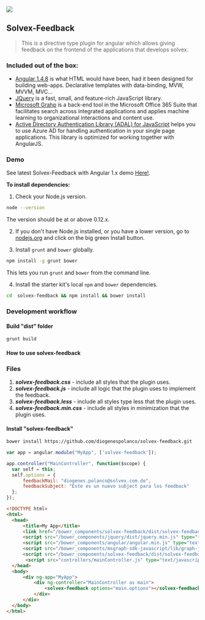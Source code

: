 ![](http://solvex.com.do/signature/SignatureDominicana.png)

## Solvex-Feedback

> This is a directive type plugin for angular which allows giving feedback on the frontend of the applications that develops solvex.

### Included out of the box:

* [Angular 1.4.8](https://github.com/angular/code.angularjs.org/tree/master/1.4.8) is what HTML would have been, had it been designed for building web-apps. Declarative templates with data-binding, MVW, MVVM, MVC...
* [JQuery](https://github.com/nippur72/PolymerTS) is a fast, small, and feature-rich JavaScript library.
* [Microsoft Grahp](https://www.polymer-project.org/) is a back-end tool in the Microsoft Office 365 Suite that facilitates search across integrated applications and applies machine learning to organizational interactions and content use.
* [Active Directory Authentication Library (ADAL) for JavaScript](https://github.com/AzureAD/azure-activedirectory-library-for-js) helps you to use Azure AD for handling authentication in your single page applications. This library is optimized for working together with AngularJS.
 
### Demo
See latest Solvex-Feedback with Angular 1.x demo [Here!](http://solvex-feedback.azurewebsites.net/).
 
**To install dependencies:**

1)  Check your Node.js version.

```sh
node --version
```

The version should be at or above 0.12.x.

2)  If you don't have Node.js installed, or you have a lower version, go to [nodejs.org](https://nodejs.org) and click on the big green Install button.

3)  Install `grunt` and `bower` globally.

```sh
npm install -g grunt bower
```

This lets you run `grunt` and `bower` from the command line.

4)  Install the starter kit's local `npm` and `bower` dependencies.

```sh
cd  solvex-feedback && npm install && bower install
```
 
### Development workflow

#### Build "dist" folder

```sh
grunt build
```
#### How to use solvex-feedback
 
### Files

1. ***solvex-feedback.css*** - include all styles that the plugin uses.
2. ***solvex-feedback.js*** - include all logic that the plugin uses to implement the feedback.
3. ***solvex-feedback.less*** - include all styles type less that the plugin uses.
4. ***solvex-feedback.min.css*** - include all styles in minimization that the plugin uses.


#### Install "solvex-feedback"

```sh
bower install https://github.com/diogenespolanco/solvex-feedback.git
```

  ```JavaScript
var app = angular.module("MyApp", ['solvex-feedback']);

app.controller("MainController", function($scope) {
    var self = this;
    self.options = {
        feedbackMail: "diogenes.polanco@solvex.com.do",
        feedbackSubject: "Este es un nuevo subject para los feedback"
    };
});
  ```

  ```HTML
<!DOCTYPE html>
<html>
    <head>
        <title>My App</title>
        <link href="/bower_components/solvex-feedback/dist/solvex-feedback.css" rel="stylesheet" type="text/css" >
        <script src="/bower_components/jquery/dist/jquery.min.js" type="text/javascript"></script>
        <script src="/bower_components/angular/angular.min.js" type="text/javascript"></script>
        <script src="/bower_components/msgraph-sdk-javascript/lib/graph-js-sdk-web.js" type="text/javascript"></script>
        <script src="/bower_components/solvex-feedback/dist/solvex-feedback.js" type="text/javascript"></script> 
         <script src="controllers/mainController.js" type="text/javascript"></script>
    </head>
    <body>  
        <div ng-app="MyApp">
            <div ng-controller="MainController as main">
                <solvex-feedback options="main.options"></solvex-feedback>
            </div>
        </div>
    </body>
</html>
  ``` 
 